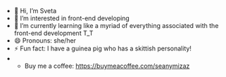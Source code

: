 - 👋 Hi, I’m Sveta
- 👀 I’m interested in front-end developing
- 🌱 I’m currently learning like a myriad of everything associated with the front-end development T_T
- 😄 Pronouns: she/her
- ⚡ Fun fact: I have a guinea pig who has a skittish personality!
- * Buy me a coffee: https://buymeacoffee.com/seanymizaz

<!---
svetikbaihe/svetikbaihe is a ✨ special ✨ repository because its `README.md` (this file) appears on your GitHub profile.
You can click the Preview link to take a look at your changes.
--->
